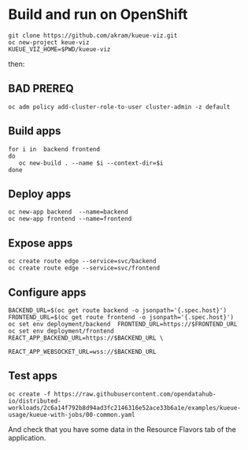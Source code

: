 # Build and run on OpenShift


```
git clone https://github.com/akram/kueue-viz.git
oc new-project keue-viz
KUEUE_VIZ_HOME=$PWD/kueue-viz
```

then:

## BAD PREREQ
```
oc adm policy add-cluster-role-to-user cluster-admin -z default
```

## Build apps

```
for i in  backend frontend 
do
   oc new-build . --name $i --context-dir=$i 
done
```

## Deploy apps
```
oc new-app backend  --name=backend
oc new-app frontend --name=frontend
```

## Expose apps
```
oc create route edge --service=svc/backend
oc create route edge --service=svc/frontend
```

## Configure apps
```
BACKEND_URL=$(oc get route backend -o jsonpath='{.spec.host}')
FRONTEND_URL=$(oc get route frontend -o jsonpath='{.spec.host}')
oc set env deployment/backend  FRONTEND_URL=https://$FRONTEND_URL
oc set env deployment/frontend REACT_APP_BACKEND_URL=https://$BACKEND_URL \
                               REACT_APP_WEBSOCKET_URL=wss://$BACKEND_URL
```


## Test apps

```
oc create -f https://raw.githubusercontent.com/opendatahub-io/distributed-workloads/2c6a14f792b8d94ad3fc2146316e52ace33b6a1e/examples/kueue-usage/kueue-with-jobs/00-common.yaml
```
And check that you have some data in the Resource Flavors tab of the application.

